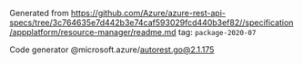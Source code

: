 Generated from https://github.com/Azure/azure-rest-api-specs/tree/3c764635e7d442b3e74caf593029fcd440b3ef82//specification/appplatform/resource-manager/readme.md tag: `package-2020-07`

Code generator @microsoft.azure/autorest.go@2.1.175


